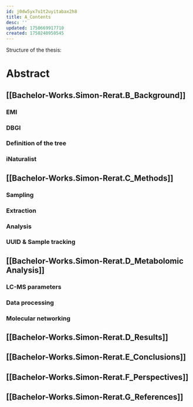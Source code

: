 ```yaml
---
id: j0dw5yx7u1t2uyitabax2h8
title: A_Contents
desc: ''
updated: 1750669917710
created: 1750240950545
---
```

Structure of the thesis:
# Abstract

## [[Bachelor-Works.Simon-Rerat.B_Background]]
### EMI
### DBGI
### Definition of the tree
### iNaturalist

## [[Bachelor-Works.Simon-Rerat.C_Methods]]
### Sampling
### Extraction
### Analysis
### UUID & Sample tracking

## [[Bachelor-Works.Simon-Rerat.D_Metabolomic Analysis]]
### LC-MS parameters
### Data processing 
### Molecular networking

## [[Bachelor-Works.Simon-Rerat.D_Results]]

## [[Bachelor-Works.Simon-Rerat.E_Conclusions]]
## [[Bachelor-Works.Simon-Rerat.F_Perspectives]]
## [[Bachelor-Works.Simon-Rerat.G_References]]
